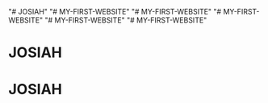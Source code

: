 "# JOSIAH" 
"# MY-FIRST-WEBSITE" 
"# MY-FIRST-WEBSITE" 
"# MY-FIRST-WEBSITE" 
"# MY-FIRST-WEBSITE" 
"# MY-FIRST-WEBSITE" 
# JOSIAH
# JOSIAH
